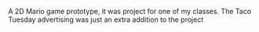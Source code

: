 A  2D Mario game prototype, it was project for one of my classes. The Taco Tuesday advertising was just an extra addition to the project